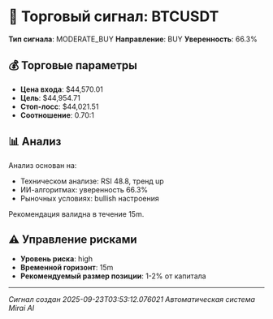 
# 🎯 Торговый сигнал: BTCUSDT

**Тип сигнала**: MODERATE_BUY
**Направление**: BUY
**Уверенность**: 66.3%

## 💰 Торговые параметры
- **Цена входа**: $44,570.01
- **Цель**: $44,954.71
- **Стоп-лосс**: $44,021.51
- **Соотношение**: 0.70:1

## 📊 Анализ

Анализ основан на:
- Техническом анализе: RSI 48.8, тренд up
- ИИ-алгоритмах: уверенность 66.3%
- Рыночных условиях: bullish настроения

Рекомендация валидна в течение 15m.
        

## ⚠️ Управление рисками
- **Уровень риска**: high
- **Временной горизонт**: 15m
- **Рекомендуемый размер позиции**: 1-2% от капитала

---
*Сигнал создан 2025-09-23T03:53:12.076021*
*Автоматическая система Mirai AI*
        